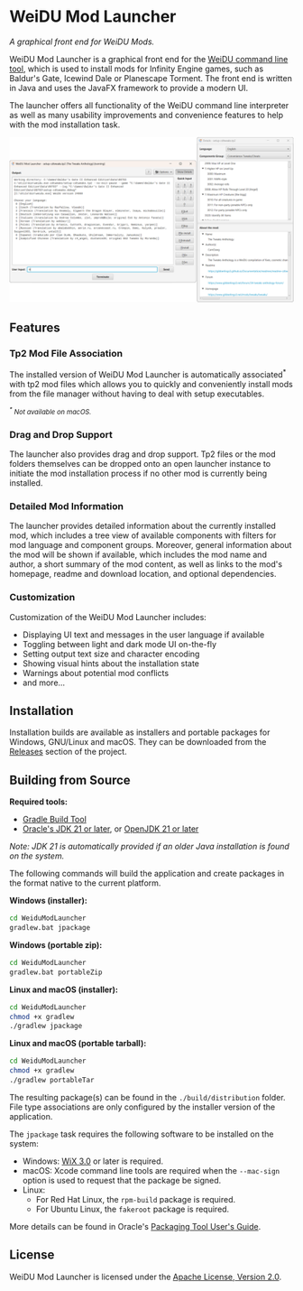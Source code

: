 <!--
[![GitHub release (latest)](https://img.shields.io/github/v/release/InfinityTools/WeiduModLauncher?color=darkred&label=latest%20release)](https://github.com/InfinityTools/WeiduModLauncher/releases/latest)
[![GitHub release date (latest)](https://img.shields.io/github/release-date/InfinityTools/WeiduModLauncher?color=gold)](https://github.com/InfinityTools/WeiduModLauncher/releases/latest)
[![Github downloads](https://img.shields.io/github/downloads/InfinityTools/WeiduModLauncher/total.svg?color=blueviolet)](https://github.com/InfinityTools/WeiduModLauncher/releases)
-->
# WeiDU Mod Launcher
*A graphical front end for WeiDU Mods.*

WeiDU Mod Launcher is a graphical front end for the [WeiDU command line tool](https://github.com/WeiDUorg/weidu), which is used to install mods for Infinity Engine games, such as Baldur's Gate, Icewind Dale or Planescape Torment. The front end is written in Java and uses the JavaFX framework to provide a modern UI.

The launcher offers all functionality of the WeiDU command line interpreter as well as many usability improvements and convenience features to help with the mod installation task.

![main window](preview/mainwindow-plus.png)

## Features

### Tp2 Mod File Association

The installed version of WeiDU Mod Launcher is automatically associated<sup>*</sup> with tp2 mod files which allows you to quickly and conveniently install mods from the file manager without having to deal with setup executables.

<small><em><sup>*</sup> Not available on macOS.</em></small>

### Drag and Drop Support

The launcher also provides drag and drop support. Tp2 files or the mod folders themselves can be dropped onto an open launcher instance to initiate the mod installation process if no other mod is currently being installed.

### Detailed Mod Information

The launcher provides detailed information about the currently installed mod, which includes a tree view of available components with filters for mod language and component groups. Moreover, general information about the mod will be shown if available, which includes the mod name and author, a short summary of the mod content, as well as links to the mod's homepage, readme and download location, and optional dependencies.

### Customization

Customization of the WeiDU Mod Launcher includes:
- Displaying UI text and messages in the user language if available
- Toggling between light and dark mode UI on-the-fly
- Setting output text size and character encoding
- Showing visual hints about the installation state
- Warnings about potential mod conflicts
- and more…

## Installation

Installation builds are available as installers and portable packages for Windows, GNU/Linux and macOS. They can be downloaded from the [Releases](https://github.com/InfinityTools/WeiduModLauncher/releases) section of the project.

## Building from Source

**Required tools:**
- [Gradle Build Tool](https://gradle.org/)
- [Oracle's JDK 21 or later](https://www.oracle.com/de/java/technologies/downloads/), or [OpenJDK 21 or later](https://adoptium.net/temurin/releases/?version=21)

*Note: JDK 21 is automatically provided if an older Java installation is found on the system.*

The following commands will build the application and create packages in the format native to the current platform.

**Windows (installer):**
```bat
cd WeiduModLauncher
gradlew.bat jpackage
```

**Windows (portable zip):**
```bat
cd WeiduModLauncher
gradlew.bat portableZip
```

**Linux and macOS (installer):**
```bash
cd WeiduModLauncher
chmod +x gradlew
./gradlew jpackage
```

**Linux and macOS (portable tarball):**
```bash
cd WeiduModLauncher
chmod +x gradlew
./gradlew portableTar
```

The resulting package(s) can be found in the `./build/distribution` folder. File type associations are only configured by the installer version of the application.

The `jpackage` task requires the following software to be installed on the system:
- Windows: [WiX 3.0](https://wixtoolset.org) or later is required.
- macOS: Xcode command line tools are required when the `--mac-sign` option is used to request that the package be signed.
- Linux:
  - For Red Hat Linux, the `rpm-build` package is required.
  - For Ubuntu Linux, the `fakeroot` package is required.

More details can be found in Oracle's [Packaging Tool User's Guide](https://docs.oracle.com/en/java/javase/21/jpackage/packaging-overview.html).

## License

WeiDU Mod Launcher is licensed under the [Apache License, Version 2.0](https://www.apache.org/licenses/LICENSE-2.0).

